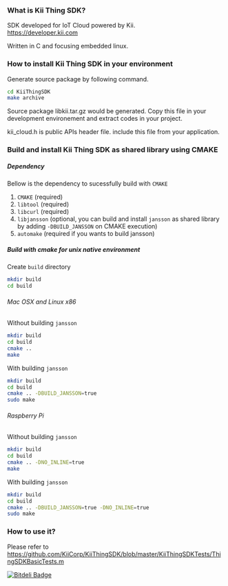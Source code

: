 ### What is Kii Thing SDK?
SDK developed for IoT Cloud powered by Kii.<br>
https://developer.kii.com

Written in C and focusing embedded linux.

### How to install Kii Thing SDK in your environment
Generate source package by following command.
```sh
cd KiiThingSDK
make archive
```
Source package libkii.tar.gz would be generated.
Copy this file in your development environement
and extract codes in your project.

kii\_cloud.h is public APIs header file.
include this file from your application.
### Build and install Kii Thing SDK as shared library using CMAKE
##### Dependency

Bellow is the dependency to sucessfully build with `CMAKE`

1. `CMAKE` (required)
2. `libtool` (required)
3. `libcurl` (required)
4. `libjansson` (optional, you can build and install `jansson` as shared library by adding `-DBUILD_JANSSON` on CMAKE execution)
5. `automake` (required if you wants to build jansson)

##### Build with cmake for unix native environment

Create `build` directory
```bash
mkdir build 
cd build
```
###### Mac OSX and Linux x86
Without building `jansson`
```bash
mkdir build 
cd build
cmake ..
make
```
With building `jansson`
```bash
mkdir build 
cd build
cmake .. -DBUILD_JANSSON=true
sudo make
```

###### Raspberry Pi
Without building `jansson`
```bash
mkdir build 
cd build
cmake .. -DNO_INLINE=true
make
```
With building `jansson`
```bash
mkdir build 
cd build
cmake .. -DBUILD_JANSSON=true -DNO_INLINE=true
sudo make
```

### How to use it?
Please refer to
https://github.com/KiiCorp/KiiThingSDK/blob/master/KiiThingSDKTests/ThingSDKBasicTests.m



[![Bitdeli Badge](https://d2weczhvl823v0.cloudfront.net/KiiCorp/kiithingsdk/trend.png)](https://bitdeli.com/free "Bitdeli Badge")

